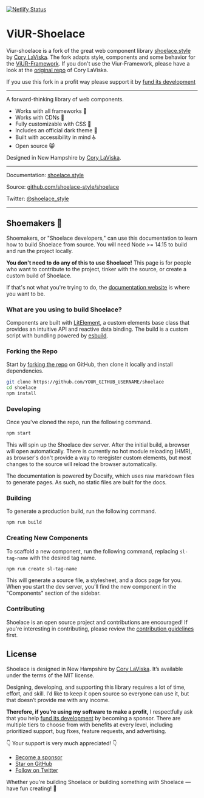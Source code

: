 [![Netlify Status](https://api.netlify.com/api/v1/badges/14199709-676f-432f-8c89-0aed420a9438/deploy-status)](https://serene-allen-537100.netlify.app)

# ViUR-Shoelace
Viur-shoelace is a fork of the great web component library [shoelace.style](https://shoelace.style) by [Cory LaViska](https://twitter.com/claviska).
The fork adapts style, components and some behavior for the [ViUR-Framework](https://github.com/viur-framework). If you don't use the Viur-Framework, please have a look at the [original repo](https://github.com/shoelace-style/shoelace) of Cory LaViska.

If you use this fork in a profit way please support it by [fund its development](https://github.com/sponsors/claviska) 

---

A forward-thinking library of web components.

- Works with all frameworks 🧩
- Works with CDNs 🚛
- Fully customizable with CSS 🎨
- Includes an official dark theme 🌛
- Built with accessibility in mind ♿️
- Open source 😸

Designed in New Hampshire by [Cory LaViska](https://twitter.com/claviska).

---

Documentation: [shoelace.style](https://shoelace.style)

Source: [github.com/shoelace-style/shoelace](https://github.com/shoelace-style/shoelace)

Twitter: [@shoelace_style](https://twitter.com/shoelace_style)

---

## Shoemakers 🥾

Shoemakers, or "Shoelace developers," can use this documentation to learn how to build Shoelace from source. You will need Node >= 14.15 to build and run the project locally.

**You don't need to do any of this to use Shoelace!** This page is for people who want to contribute to the project, tinker with the source, or create a custom build of Shoelace.

If that's not what you're trying to do, the [documentation website](https://shoelace.style) is where you want to be.

### What are you using to build Shoelace?

Components are built with [LitElement](https://lit-element.polymer-project.org/), a custom elements base class that provides an intuitive API and reactive data binding. The build is a custom script with bundling powered by [esbuild](https://esbuild.github.io/).

### Forking the Repo

Start by [forking the repo](https://github.com/shoelace-style/shoelace/fork) on GitHub, then clone it locally and install dependencies.

```bash
git clone https://github.com/YOUR_GITHUB_USERNAME/shoelace
cd shoelace
npm install
```

### Developing

Once you've cloned the repo, run the following command.

```bash
npm start
```

This will spin up the Shoelace dev server. After the initial build, a browser will open automatically. There is currently no hot module reloading (HMR), as browser's don't provide a way to reregister custom elements, but most changes to the source will reload the browser automatically.

The documentation is powered by Docsify, which uses raw markdown files to generate pages. As such, no static files are built for the docs.

### Building

To generate a production build, run the following command.

```bash
npm run build
```

### Creating New Components

To scaffold a new component, run the following command, replacing `sl-tag-name` with the desired tag name.

```bash
npm run create sl-tag-name
```

This will generate a source file, a stylesheet, and a docs page for you. When you start the dev server, you'll find the new component in the "Components" section of the sidebar.

### Contributing

Shoelace is an open source project and contributions are encouraged! If you're interesting in contributing, please review the [contribution guidelines](CONTRIBUTING.md) first.

## License

Shoelace is designed in New Hampshire by [Cory LaViska](https://twitter.com/claviska). It’s available under the terms of the MIT license.

Designing, developing, and supporting this library requires a lot of time, effort, and skill. I’d like to keep it open source so everyone can use it, but that doesn’t provide me with any income.

**Therefore, if you’re using my software to make a profit,** I respectfully ask that you help [fund its development](https://github.com/sponsors/claviska) by becoming a sponsor. There are multiple tiers to choose from with benefits at every level, including prioritized support, bug fixes, feature requests, and advertising.

👇 Your support is very much appreciated! 👇

- [Become a sponsor](https://github.com/sponsors/claviska)
- [Star on GitHub](https://github.com/shoelace-style/shoelace/stargazers)
- [Follow on Twitter](https://twitter.com/shoelace_style)

Whether you're building Shoelace or building something _with_ Shoelace — have fun creating! 🥾

